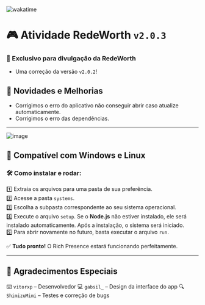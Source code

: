 ![wakatime](https://wakatime.com/badge/github/XPCreate/Rich-Presence-RedeWorth.svg)  

# 🎮 Atividade RedeWorth `v2.0.3`  
### 🚀 Exclusivo para divulgação da RedeWorth  

- Uma correção da versão `v2.0.2`!

## 📌 Novidades e Melhorias  

- Corrigimos o erro do aplicativo não conseguir abrir caso atualize automaticamente.
- Corrigimos o erro das dependências.

---

![image](https://i.imgur.com/1FMpvLt.png)  

## 🔹 Compatível com Windows e Linux  

### 🛠️ Como instalar e rodar:  
1️⃣ Extraia os arquivos para uma pasta de sua preferência.  
2️⃣ Acesse a pasta `systems`.  
3️⃣ Escolha a subpasta correspondente ao seu sistema operacional.  
4️⃣ Execute o arquivo `setup`. Se o **Node.js** não estiver instalado, ele será instalado automaticamente. Após a instalação, o sistema será iniciado.  
5️⃣ Para abrir novamente no futuro, basta executar o arquivo `run`.  

✅ **Tudo pronto!** O Rich Presence estará funcionando perfeitamente.  

---

## 🎉 Agradecimentos Especiais  
⌨️ `vitorxp` – Desenvolvedor
💻 `gabsil_` – Design da interface do app
🔍 `ShimizuMimi` – Testes e correção de bugs